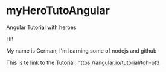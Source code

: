 # myHeroTutoAngular
Angular Tutorial with heroes

Hi!

My name is German, I'm learning some of nodejs and github

This is te link to the Tutorial: https://angular.io/tutorial/toh-pt3

